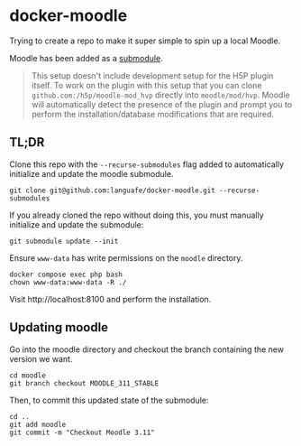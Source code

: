 # docker-moodle

Trying to create a repo to make it super simple to spin up a local Moodle.

Moodle has been added as a [submodule](https://git-scm.com/book/en/v2/Git-Tools-Submodules).

> This setup doesn't include development setup for the H5P plugin itself. To work on the plugin with this setup that you can clone `github.com:/h5p/moodle-mod_hvp` directly into `moodle/mod/hvp`. Moodle will automatically detect the presence of the plugin and prompt you to perform the installation/database modifications that are required.

## TL;DR

Clone this repo with the `--recurse-submodules` flag added to automatically initialize and update the moodle submodule.

```
git clone git@github.com:languafe/docker-moodle.git --recurse-submodules
```

If you already cloned the repo without doing this, you must manually initialize and update the submodule:

```
git submodule update --init
```

Ensure `www-data` has write permissions on the `moodle` directory.

```
docker compose exec php bash
chown www-data:www-data -R ./
```

Visit http://localhost:8100 and perform the installation.

## Updating moodle

Go into the moodle directory and checkout the branch containing the new version we want.

```
cd moodle
git branch checkout MOODLE_311_STABLE
```

Then, to commit this updated state of the submodule:

```
cd ..
git add moodle
git commit -m "Checkout Moodle 3.11"
```
